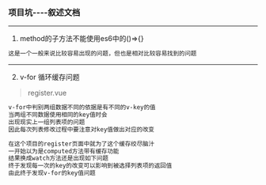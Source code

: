 ### 项目坑----叙述文档

---
1. method的子方法不能使用es6中的()=>{}

``` bash
这是一个一般来说比较容易出现的问题，但也是相对比较容易找到的问题
```
---
2. v-for 循环缓存问题
> register.vue

``` bash
v-for中判别两组数据不同的依据是有不同的v-key的值
当两组不同数据使用相同的key值时会
出现现实上一组列表项的问题
因此每次列表修改过程中要注意对key值做出对应的改变

在这个项目的register页面中就为了这个缓存绞尽脑汁
一开始以为是computed方法带有缓存功能
结果换成watch方法还是出现如下问题
终于发现每一次的key的改变可以影响到被选择列表项的返回值
由此终于发现v-for的key值问题
```
